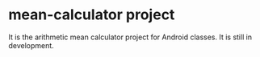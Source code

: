 # mean-calculator project 

It is the arithmetic mean calculator project for Android classes. It is still in development.